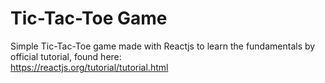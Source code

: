 # Tic-Tac-Toe Game
Simple Tic-Tac-Toe game made with Reactjs to learn the fundamentals by official tutorial, found here:  
https://reactjs.org/tutorial/tutorial.html
